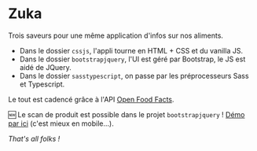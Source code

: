 # Zuka

Trois saveurs pour une même application d'infos sur nos aliments.

-   Dans le dossier `cssjs`, l'appli tourne en HTML + CSS et du vanilla JS.
-   Dans le dossier `bootstrapjquery`, l'UI est géré par Bootstrap, le JS est aidé de JQuery.
-   Dans le dossier `sasstypescript`, on passe par les préprocesseurs Sass et Typescript.

Le tout est cadencé grâce à l'API [Open Food Facts](https://fr.openfoodfacts.org/).

:new: Le scan de produit est possible dans le projet `bootstrapjquery` ! [Démo par ici](https://www.julienjego.fr/lab/zuka-scan/) (c'est mieux en mobile...).

_That's all folks !_
